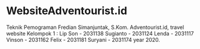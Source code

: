 # WebsiteAdventourist.id
Teknik Pemograman Fredian Simanjuntak, S.Kom. Adventourist.id, travel website Kelompok 1 : Lip Son - 2031138 Sugianto - 2031124 Lenda - 2031117 Vinson - 2031162 Felix - 2031181 Suryani - 2031174 year 2020.
